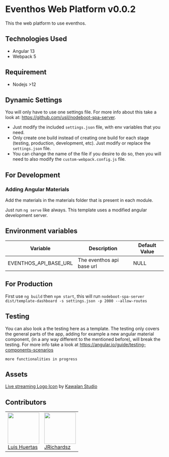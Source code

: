 # Eventhos Web Platform v0.0.2

This the web platform to use eventhos.

## Technologies Used

- Angular 13
- Webpack 5

## Requirement

- Nodejs >12

## Dynamic Settings

You will only have to use one settings file. For more info about this take a look at: <https://github.com/usil/nodeboot-spa-server>.

- Just modify the included `settings.json` file, with env variables that you need.
- Only create one build instead of creating one build for each stage (testing, production, development, etc). Just modify or replace the `settings.json` file.
- You can change the name of the file if you desire to do so, then you will need to also modify the `custom-webpack.config.js` file.

## For Development

### Adding Angular Materials

Add the materials in the materials folder that is present in each module.

Just run `ng serve` like always. This template uses a modified angular development server.

## Environment variables

| Variable                             | Description                                    | Default Value |
| ------------------------------------ | ---------------------------------------------- | ------------- |
| EVENTHOS_API_BASE_URL                       | The eventhos api base url           | NULL      |

## For Production

First use `ng build` then `npm start`, this will run `nodeboot-spa-server dist/template-dashboard -s settings.json -p 2000 --allow-routes`

## Testing

You can also look a the testing here as a template. The testing only covers the general parts of the app, adding for example a new angular material component, (in a any way different to the mentioned before), will break the testing. For more info take a look at <https://angular.io/guide/testing-components-scenarios>

`more functionalities in progress`

## Assets

<a href="https://iconscout.com/icons/live-streaming" target="_blank">Live streaming Logo Icon</a> by <a href="https://iconscout.com/contributors/kawalanicon" target="_blank">Kawalan Studio</a>

## Contributors

<table>
  <tbody>
    <td>
      <img src="https://i.ibb.co/88Tp6n5/Recurso-7.png" width="100px;"/>
      <br />
      <label><a href="https://github.com/TacEtarip">Luis Huertas</a></label>
      <br />
    </td>
    <td>
      <img src="https://avatars0.githubusercontent.com/u/3322836?s=460&v=4" width="100px;"/>
      <br />
      <label><a href="http://jrichardsz.github.io/">JRichardsz</a></label>
      <br />
    </td>
  </tbody>
</table>
